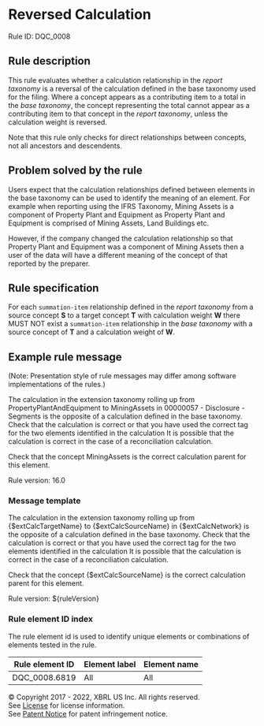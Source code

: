 # Reversed Calculation
Rule ID: DQC_0008   

## Rule description

This rule evaluates whether a calculation relationship in the _report taxonomy_ is a reversal of the calculation defined in the base taxonomy used for the filing.  Where a concept appears as a contributing item to a total in the _base taxonomy_, the concept representing the total cannot appear as a contributing item to that concept in the _report taxonomy_, unless the calculation weight is reversed.

Note that this rule only checks for direct relationships between concepts, not all ancestors and descendents.

## Problem solved by the rule

Users expect that the calculation relationships defined between elements in the base taxonomy can be used to identify the meaning of an element. For example when reporting using the IFRS Taxonomy, Mining Assets is a component of Property Plant and Equipment as Property Plant and Equipment  is comprised of Mining Assets, Land Buildings etc.  
 
However, if the company changed the calculation relationship so that Property Plant and Equipment was a component of Mining Assets then a user of the data will have a different meaning of the concept of that reported by the preparer.  

## Rule specification

For each `summation-item` relationship defined in the _report taxonomy_ from a source concept **S** to a target concept **T** with calculation weight **W** there MUST NOT exist a `summation-item` relationship in the _base taxonomy_ with a source concept of **T** and a calculation weight of **W**.

## Example rule message 
(Note: Presentation style of rule messages may differ among software implementations of the rules.)

The calculation in the extension taxonomy rolling up from PropertyPlantAndEquipment to MiningAssets in 00000057 - Disclosure - Segments is the opposite of a calculation defined in the base taxonomy. Check that the calculation is correct or that you have used the correct tag for the two elements identified in the calculation It is possible that the calculation is correct in the case of a reconciliation calculation.

Check that the concept MiningAssets is the correct calculation parent for this element.  
  
Rule version: 16.0

### Message template

The calculation in the extension taxonomy rolling up from {$extCalcTargetName} to {$extCalcSourceName} in {$extCalcNetwork} is the opposite of a calculation defined in the base taxonomy. Check that the calculation is correct or that you have used the correct tag for the two elements identified in the calculation It is possible that the calculation is correct in the case of a reconciliation calculation.  

Check that the concept {$extCalcSourceName} is the correct calculation parent for this element.  
   
Rule version: ${ruleVersion}  

### Rule element ID index

The rule element id is used to identify unique elements or combinations of elements tested in the rule.  

| Rule element ID | Element label | Element name |
| ----- | ----- | ----- |
| DQC_0008.6819 | All | All |


© Copyright 2017 - 2022, XBRL US Inc. All rights reserved.   
See [License](https://xbrl.us/dqc-license) for license information.  
See [Patent Notice](https://xbrl.us/dqc-patent) for patent infringement notice.  
